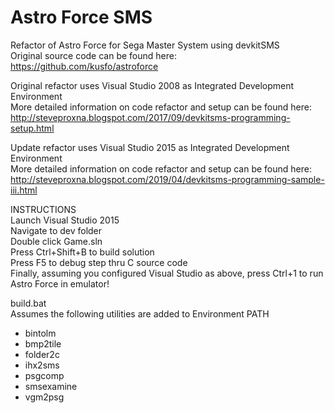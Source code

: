 
# Astro Force SMS
Refactor of Astro Force for Sega Master System using devkitSMS
<br />
Original source code can be found here:
<br />
https://github.com/kusfo/astroforce


Original refactor uses Visual Studio 2008 as Integrated Development Environment
<br />
More detailed information on code refactor and setup can be found here:
<br />
http://steveproxna.blogspot.com/2017/09/devkitsms-programming-setup.html


Update refactor uses Visual Studio 2015 as Integrated Development Environment
<br />
More detailed information on code refactor and setup can be found here:
<br />
http://steveproxna.blogspot.com/2019/04/devkitsms-programming-sample-iii.html



INSTRUCTIONS
<br />
Launch Visual Studio 2015
<br />
Navigate to dev folder
<br />
Double click Game.sln
<br />
Press Ctrl+Shift+B to build solution
<br />
Press F5 to debug step thru C source code
<br />
Finally, assuming you configured Visual Studio as above, press Ctrl+1 to run Astro Force in emulator!
<br />


build.bat
<br />
Assumes the following utilities are added to Environment PATH
* bintolm
* bmp2tile
* folder2c
* ihx2sms
* psgcomp
* smsexamine
* vgm2psg
